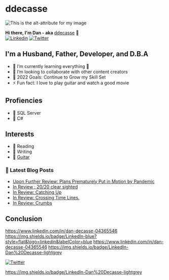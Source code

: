 # ddecasse

![This is the alt-attribute for my image](https://sdk.bitmoji.com/render/panel/20048676-134042730_8-s4-v1.png?transparent=1&palette=1&scale=1 "Tis Himself")

**Hi there, I'm Dan - aka** [ddecasse][website] 👋
<br/>
[![Linkedin](https://i.stack.imgur.com/gVE0j.png)](https://www.linkedin.com/in/dan-decasse-04365546)
[![Twitter](https://img.shields.io/twitter/follow/:twitterHandle.svg?style=social&label=@ddecasse)](https://twitter.com/@ddecasse)
## I'm a Husband, Father, Developer, and D.B.A

- 🌱 I’m currently learning everything 🤣
- 👯 I’m looking to collaborate with other content creators
- 🥅 2022 Goals: Continue to Grow my Skill Set
- ⚡ Fun fact: I love to play guitar and watch a good movie

## Profiencies

- 🌱 SQL Server
- 🌱 C#

## Interests

- 🥅  Reading
- 🥅  Writing
- 🥅  [Guitar](guitar.md)

### 📕 Latest Blog Posts

<!-- BLOG-POST-LIST:START -->
- [Upon Further Review: Plans Prematurely Put in Motion by Pandemic](https://ddecasse.wordpress.com/2020/03/18/upon-further-review-plans-prematurely-put-in-motion-by-pandemic/)
- [In Review : 20/20 clear sighted](https://ddecasse.wordpress.com/2020/02/17/in-review-20-20-clear-sighted/)
- [In Review: Catching Up](https://ddecasse.wordpress.com/2019/03/04/in-review-catching-up/)
- [In Review: Crossing Time Lines.](https://ddecasse.wordpress.com/2019/01/01/in-review-crossing-time-lines/)
- [In Review:  Crumbs](https://ddecasse.wordpress.com/2018/11/02/in-review-crumbs/)
<!-- BLOG-POST-LIST:END -->

[website]: http://ddecasse.wordpress.com/

## Conclusion

<https://www.linkedin.com/in/dan-decasse-04365546>
https://img.shields.io/badge/LinkedIn-blue?style=flat&logo=linkedin&labelColor=blue
https://www.linkedin.com/in/dan-decasse-04365546
https://img.shields.io/badge/LinkedIn-Dan%20Decasse-lightgrey


[![Twitter](https://img.shields.io/twitter/follow/:twitterHandle.svg?style=social&label=ddecasse)](https://twitter.com/ddecasse)

<https://img.shields.io/badge/LinkedIn-Dan%20Decasse-lightgrey>
